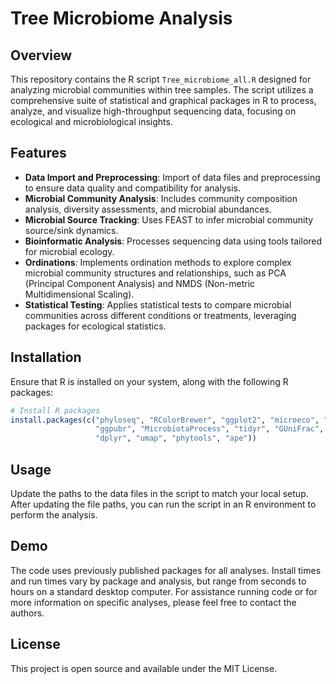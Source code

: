# Tree Microbiome Analysis

## Overview
This repository contains the R script `Tree_microbiome_all.R` designed for analyzing microbial communities within tree samples. The script utilizes a comprehensive suite of statistical and graphical packages in R to process, analyze, and visualize high-throughput sequencing data, focusing on ecological and microbiological insights.

## Features
- **Data Import and Preprocessing**: Import of data files and preprocessing to ensure data quality and compatibility for analysis.
- **Microbial Community Analysis**: Includes community composition analysis, diversity assessments, and microbial abundances.
- **Microbial Source Tracking**: Uses FEAST to infer microbial community source/sink dynamics.
- **Bioinformatic Analysis**: Processes sequencing data using tools tailored for microbial ecology.
- **Ordinations**: Implements ordination methods to explore complex microbial community structures and relationships, such as PCA (Principal Component Analysis) and NMDS (Non-metric Multidimensional Scaling).
- **Statistical Testing**: Applies statistical tests to compare microbial communities across different conditions or treatments, leveraging packages for ecological statistics.

## Installation
Ensure that R is installed on your system, along with the following R packages:
```R
# Install R packages
install.packages(c("phyloseq", "RColorBrewer", "ggplot2", "microeco", "pheatmap",
                   "ggpubr", "MicrobiotaProcess", "tidyr", "GUniFrac", "FEAST",
                   "dplyr", "umap", "phytools", "ape"))

```

## Usage
Update the paths to the data files in the script to match your local setup. After updating the file paths, you can run the script in an R environment to perform the analysis.

## Demo
The code uses previously published packages for all analyses. Install times and run times vary by package and analysis, but range from seconds to hours on a standard desktop computer. For assistance running code or for more information on specific analyses, please feel free to contact the authors.

## License
This project is open source and available under the MIT License.
